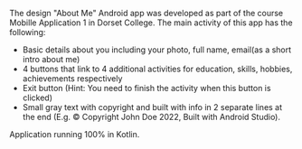 The design "About Me" Android app was developed as part of the course Mobille Application 1 in Dorset College.
The main activity of this app has the following:

- Basic details about you including your photo, full name, email(as a short intro about me)
- 4 buttons that link to 4 additional activities for education, skills, hobbies, achievements respectively
- Exit button (Hint: You need to finish the activity when this button is clicked)
- Small gray text with copyright and built with info in 2 separate lines at the end (E.g. © Copyright John Doe 2022, Built with Android Studio).

Application running 100% in Kotlin.
